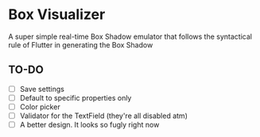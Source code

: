 # Box Visualizer

A super simple real-time Box Shadow emulator that follows the syntactical rule of Flutter in generating the Box Shadow

## TO-DO
- [ ] Save settings
- [ ] Default to specific properties only 
- [ ] Color picker
- [ ] Validator for the TextField (they're all disabled atm)
- [ ] A better design. It looks so fugly right now
